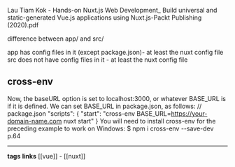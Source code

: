 Lau Tiam Kok - Hands-on Nuxt.js Web Development_ Build universal and static-generated Vue.js applications using Nuxt.js-Packt Publishing (2020).pdf

difference between app/ and src/

app has config files in it (except package.json)- at least the nuxt config file
src does not have config files in it - at least the nuxt config file

## cross-env
Now, the baseURL option is set to localhost:3000, or whatever BASE_URL is if it is
defined. We can set BASE_URL in package.json, as follows:
// package.json "scripts": {
"start": "cross-env BASE_URL=https://your-domain-name.com nuxt start" }
You will need to install cross-env for the preceding example to work on Windows: $ npm i cross-env --save-dev 
p.64


---
**tags**
**links**
[[vue]] - [[nuxt]]